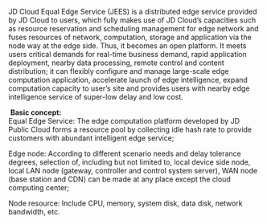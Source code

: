 JD Cloud Equal Edge Service (JEES) is a distributed edge service provided by JD Cloud to users, which fully makes use of JD Cloud’s capacities such as resource reservation and scheduling management for edge network and fuses resources of network, computation, storage and application via the node way at the edge side. Thus, it becomes an open platform. It meets users critical demands for real-time business demand, rapid application deployment, nearby data processing, remote control and content distribution; it can flexibly configure and manage large-scale edge computation application, accelerate launch of edge intelligence, expand computation capacity to user’s site and provides users with nearby edge intelligence service of super-low delay and low cost.

​	**Basic concept:**<br>
Equal Edge Service: The edge computation platform developed by JD Public Cloud forms a resource pool by collecting idle hash rate to provide customers with abundant intelligent edge service;

Edge node: According to different scenario needs and delay tolerance degrees, selection of, including but not limited to, local device side node, local LAN node (gateway, controller and control system server), WAN node (base station and CDN) can be made at any place except the cloud computing center;

Node resource: Include CPU, memory, system disk, data disk, network bandwidth, etc.
